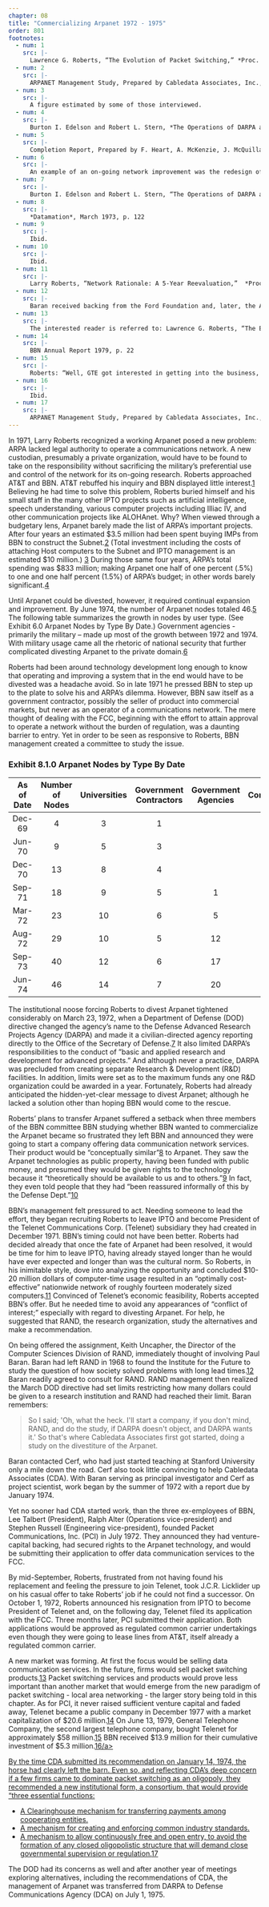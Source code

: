 ```yaml
---
chapter: 08
title: "Commercializing Arpanet 1972 - 1975"
order: 801
footnotes:
  - num: 1 
    src: |-
      Lawrence G. Roberts, “The Evolution of Packet Switching,” *Proc. of the IEEE*, Vol. 66, No. 11, Nov. 1978, p.1310
  - num: 2 
    src: |-
      ARPANET Management Study, Prepared by Cabledata Associates, Inc., Jan. 14, 1974
  - num: 3
    src: |-
      A figure estimated by some of those interviewed.
  - num: 4
    src: |- 
      Burton I. Edelson and Robert L. Stern, *The Operations of DARPA and its Utility as a Model for a Civilian ARPA*, The John Hopkins Foreign Policy Institute, Nov. 1989
  - num: 5
    src: |- 
      Completion Report, Prepared by F. Heart, A. McKenzie, J. McQuillan and D. Walden of Bolt Beranek and Newman, Inc., January 4, 1978, p. III-91
  - num: 6
    src: |-  
      An example of an on-going network improvement was the redesign of the flow control mechanism in 1972. Baran report, p. 9
  - num: 7
    src: |- 
      Burton I. Edelson and Robert L. Stern, “The Operations of DARPA and its Utility as a Model for a Civilian ARPA,” The John Hopkins Foreign Policy Institute, Nov. 1989, p.6
  - num: 8
    src: |- 
      *Datamation*, March 1973, p. 122
  - num: 9
    src: |- 
      Ibid.
  - num: 10
    src: |- 
      Ibid.
  - num: 11
    src: |-  
      Larry Roberts, “Network Rationale: A 5-Year Reevaluation,”  *Proceedings of COMPCON*, 1973, pp. 3-5 His analysis also showed that communication costs as a percentage of computer costs would stabilize at eight percent.
  - num: 12
    src: |- 
      Baran received backing from the Ford Foundation and, later, the Arthur D. Vining Foundation.
  - num: 13
    src: |- 
      The interested reader is referred to: Lawrence G. Roberts, “The Evolution of Packet Switching,” *Proc. of the IEEE*, Vol. 66, No. 11, Nov. 1978, p.1307-1312 and Marvin A. Sirbu and Laurence E. Zwimpfer, “Standards Setting for Computer Communications: The Case of X.25,” *IEEE Communications Magazine*, Vol. 23, No. 3, March 1985, PP. 35-45.
  - num: 14
    src: |-  
      BBN Annual Report 1979, p. 22
  - num: 15
    src: |- 
      Roberts: “Well, GTE got interested in getting into the business, and so they came after us and they told us that they had learned their lesson with several other companies they had bought and they would never do it again.  They'd let us do our own thing and everything would be fine.  That lasted for one year and then after that the management changed every few months and they kept on trying to figure out how to position it within their organization”
  - num: 16
    src: |- 
      Ibid.
  - num: 17
    src: |-
      ARPANET Management Study, Prepared by Cabledata Associates, Inc., Jan. 14, 1974, pp. iv
---
```


In 1971, Larry Roberts recognized a working Arpanet posed a new problem: ARPA lacked legal authority to operate a communications network. A new custodian, presumably a private organization, would have to be found to take on the responsibility without sacrificing the military’s preferential use and control of the network for its on-going research. Roberts approached AT&T and BBN. AT&T rebuffed his inquiry and BBN displayed little interest.<a name="fnloc1" href="#fn1">1</a> Believing he had time to solve this problem, Roberts buried himself and his small staff in the many other IPTO projects such as artificial intelligence, speech understanding, various computer projects including Illiac IV, and other communication projects like ALOHAnet. Why? When viewed through a budgetary lens, Arpanet barely made the list of ARPA’s important projects. After four years an estimated $3.5 million had been spent buying IMPs from BBN to construct the Subnet.<a name="fnloc2" href="#fn2">2</a> (Total investment including the costs of attaching Host computers to the Subnet and IPTO management is an estimated $10 million.) <a name="fnloc3" href="#fn3">3</a> During those same four years, ARPA’s total spending was $833 million; making Arpanet one half of one percent (.5%) to one and one half percent (1.5%) of ARPA’s budget; in other words barely significant.<a name="fnloc4" href="#fn4">4</a>

Until Arpanet could be divested, however, it required continual expansion and improvement. By June 1974, the number of Arpanet nodes totaled 46.<a name="fnloc5" href="#fn5">5</a> The following table summarizes the growth in nodes by user type. (See Exhibit 6.0 Arpanet Nodes by Type By Date.) Government agencies - primarily the military – made up most of the growth between 1972 and 1974. With military usage came all the rhetoric of national security that further complicated divesting Arpanet to the private domain.<a name="fnloc6" href="#fn6">6</a>

Roberts had been around technology development long enough to know that operating and improving a system that in the end would have to be divested was a headache avoid. So in late 1971 he pressed BBN to step up to the plate to solve his and ARPA’s dilemma. However, BBN saw itself as a government contractor, possibly the seller of product into commercial markets, but never as an operator of a communications network. The mere thought of dealing with the FCC, beginning with the effort to attain approval to operate a network without the burden of regulation, was a daunting barrier to entry. Yet in order to be seen as responsive to Roberts, BBN management created a committee to study the issue.

### Exhibit 8.1.0 Arpanet Nodes by Type By Date

**As of Date**|**Number of Nodes**|**Universities**|**Government Contractors**|**Government Agencies**|**Companies**
:-----:|:-----:|:-----:|:-----:|:-----:|:-----:
Dec-69|4|3|1| | 
Jun-70|9|5|3| |1
Dec-70|13|8|4| |1
Sep-71|18|9|5|1|3
Mar-72|23|10|6|5|2
Aug-72|29|10|5|12|2
Sep-73|40|12|6|17|5
Jun-74|46|14|7|20|5

The institutional noose forcing Roberts to divest Arpanet tightened considerably on March 23, 1972, when a Department of Defense (DOD) directive changed the agency’s name to the Defense Advanced Research Projects Agency (DARPA) and made it a civilian-directed agency reporting directly to the Office of the Secretary of Defense.<a name="fnloc7" href="#fn7">7</a> It also limited DARPA’s responsibilities to the conduct of ”basic and applied research and development for advanced projects.” And although never a practice, DARPA was precluded from creating separate Research & Development (R&D) facilities. In addition, limits were set as to the maximum funds any one R&D organization could be awarded in a year. Fortunately, Roberts had already anticipated the hidden-yet-clear message to divest Arpanet; although he lacked a solution other than hoping BBN would come to the rescue.

Roberts’ plans to transfer Arpanet suffered a setback when three members of the BBN committee BBN studying whether BBN wanted to commercialize the Arpanet became so frustrated they left BBN and announced they were going to start a company offering data communication network services. Their product would be “conceptually similar”<a name="fnloc8" href="#fn8">8</a> to Arpanet. They saw the Arpanet technologies as public property, having been funded with public money, and presumed they would be given rights to the technology because it “theoretically should be available to us and to others.”<a name="fnloc9" href="#fn9">9</a> In fact, they even told people that they had “been reassured informally of this by the Defense Dept.”<a name="fnloc10" href="#fn10">10</a>

BBN’s management felt pressured to act. Needing someone to lead the effort, they began recruiting Roberts to leave IPTO and become President of the Telenet Communications Corp. (Telenet) subsidiary they had created in December 1971. BBN’s timing could not have been better. Roberts had decided already that once the fate of Arpanet had been resolved, it would be time for him to leave IPTO, having already stayed longer than he would have ever expected and longer than was the cultural norm. So Roberts, in his inimitable style, dove into analyzing the opportunity and concluded $10-20 million dollars of computer-time usage resulted in an “optimally cost-effective” nationwide network of roughly fourteen moderately sized computers.<a name="fnloc11" href="#fn11">11</a> Convinced of Telenet’s economic feasibility, Roberts accepted BBN’s offer. But he needed time to avoid any appearances of “conflict of interest;” especially with regard to divesting Arpanet. For help, he suggested that RAND, the research organization, study the alternatives and make a recommendation.

On being offered the assignment, Keith Uncapher, the Director of the Computer Sciences Division of RAND, immediately thought of involving Paul Baran. Baran had left RAND in 1968 to found the Institute for the Future to study the question of how society solved problems with long lead times.<a name="fnloc12" href="#fn12">12</a> Baran readily agreed to consult for RAND. RAND management then realized the March DOD directive had set limits restricting how many dollars could be given to a research institution and RAND had reached their limit. Baran remembers:

>So I said; 'Oh, what the heck. I'll start a company, if you don't mind, RAND, and do the study, if DARPA doesn't object, and DARPA wants it.' So that's where Cabledata Associates first got started, doing a study on the divestiture of the Arpanet.

Baran contacted Cerf, who had just started teaching at Stanford University only a mile down the road. Cerf also took little convincing to help Cabledata Associates (CDA). With Baran serving as principal investigator and Cerf as project scientist, work began by the summer of 1972 with a report due by January 1974.

Yet no sooner had CDA started work, than the three ex-employees of BBN, Lee Talbert (President), Ralph Alter (Operations vice-president) and Stephen Russell (Engineering vice-president), founded Packet Communications, Inc. (PCI) in July 1972. They announced they had venture-capital backing, had secured rights to the Arpanet technology, and would be submitting their application to offer data communication services to the FCC.

By mid-September, Roberts, frustrated from not having found his replacement and feeling the pressure to join Telenet, took J.C.R. Licklider up on his casual offer to take Roberts’ job if he could not find a successor. On October 1, 1972, Roberts announced his resignation from IPTO to become President of Telenet and, on the following day, Telenet filed its application with the FCC. Three months later, PCI submitted their application. Both applications would be approved as regulated common carrier undertakings even though they were going to lease lines from AT&T, itself already a regulated common carrier.

A new market was forming. At first the focus would be selling data communication services. In the future, firms would sell packet switching products.<a name="fnloc13" href="#fn13">13</a> Packet switching services and products would prove less important than another market that would emerge from the new paradigm of packet switching - local area networking - the larger story being told in this chapter. As for PCI, it never raised sufficient venture capital and faded away, Telenet became a public company in December 1977 with a market capitalization of $20.6 million.<a name="fnloc14" href="#fn14">14</a> On June 13, 1979, General Telephone Company, the second largest telephone company, bought Telenet for approximately $58 million.<a name="fnloc15" href="#fn15">15</a> BBN received $13.9 million for their cumulative investment of $5.3 million.<a name="fnloc16" href="#fn16">16/a>

By the time CDA submitted its recommendation on January 14, 1974, the horse had clearly left the barn. Even so, and reflecting CDA’s deep concern if a few firms came to dominate packet switching as an oligopoly, they recommended a new institutional form, a consortium, that would provide “three essential functions:

- A Clearinghouse mechanism for transferring payments among cooperating entities.
- A mechanism for creating and enforcing common industry standards.
- A mechanism to allow continuously free and open entry, to avoid the formation of any closed oligopolistic structure that will demand close governmental supervision or regulation.<a name="fnloc17" href="#fn17">17</a>

The DOD had its concerns as well and after another year of meetings exploring alternatives, including the recommendations of CDA, the management of Arpanet was transferred from DARPA to Defense Communications Agency (DCA) on July 1, 1975.
